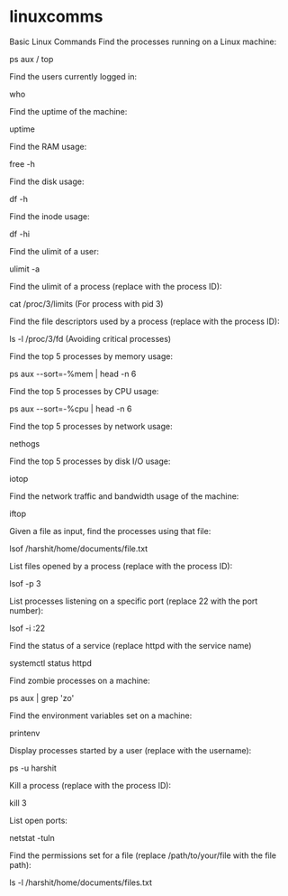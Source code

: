 # linuxcomms
Basic Linux Commands
Find the processes running on a Linux machine:

ps aux / top

Find the users currently logged in:

who

Find the uptime of the machine:

uptime

Find the RAM usage:

free -h

Find the disk usage:

df -h

Find the inode usage:

df -hi

Find the ulimit of a user:

ulimit -a

Find the ulimit of a process (replace <pid> with the process ID):

cat /proc/3/limits (For process with pid 3)

Find the file descriptors used by a process (replace <pid> with the process ID):

ls -l /proc/3/fd (Avoiding critical processes)

Find the top 5 processes by memory usage:

ps aux --sort=-%mem | head -n 6

Find the top 5 processes by CPU usage:

ps aux --sort=-%cpu | head -n 6

Find the top 5 processes by network usage:

nethogs

Find the top 5 processes by disk I/O usage:

iotop

Find the network traffic and bandwidth usage of the machine:

iftop

Given a file as input, find the processes using that file:

lsof /harshit/home/documents/file.txt

List files opened by a process (replace <pid> with the process ID):

lsof -p 3

List processes listening on a specific port (replace 22 with the port number):

lsof -i :22

Find the status of a service (replace httpd with the service name)

systemctl status httpd

Find zombie processes on a machine:

ps aux | grep 'zo'

Find the environment variables set on a machine:

printenv

Display processes started by a user (replace <username> with the username):

ps -u harshit

Kill a process (replace <pid> with the process ID):

kill 3

List open ports:

netstat -tuln

Find the permissions set for a file (replace /path/to/your/file with the file path):

ls -l /harshit/home/documents/files.txt
